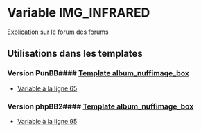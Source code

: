 # Variable IMG_INFRARED
[Explication sur le forum des forums](http://forum.forumactif.com/t294113-listing-des-variables#IMG_INFRARED)
## Utilisations dans les templates
### Version PunBB#### [Template album_nuffimage_box](punbb/album_nuffimage_box.md)
* [Variable à la ligne 65](../punbb/album_nuffimage_box.tpl#L65)
### Version phpBB2#### [Template album_nuffimage_box](subsilver/album_nuffimage_box.md)
* [Variable à la ligne 95](../subsilver/album_nuffimage_box.tpl#L95)